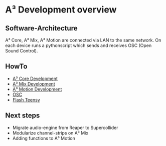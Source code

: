 # A³ Development overview
## Software-Architecture
A³ Core, A³ Mix, A³ Motion are connected via LAN to the same network.
On each device runs a pythonscript which sends and receives OSC (Open Sound Control).

## HowTo
- [A³ Core Development](https://doc.a3-audio.com/development/core.html)
- [A³ Mix Development](https://doc.a3-audio.com/development/mic.html)
- [A³ Motion Development](https://doc.a3-audio.com/development/moc.html)
- [OSC](https://doc.a3-audio.com/development/osc.html)
- [Flash Teensy](https://doc.a3-audio.com/development/flashTeensy.html)

## Next steps
- Migrate audio-engine from Reaper to Supercollider
- Modularize channel-strips on A³ Mix
- Adding functions to A³ Motion
